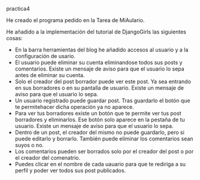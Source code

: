 practica4

He creado el programa pedido en la Tarea de MiAulario.

He añadido a la implementación del tutorial de DjangoGirls las siguientes cosas:
  - En la barra herramientas del blog he añadido accesos al usuario y a la configuración de usario.
  - El usuario puede eliminar su cuenta eliminandose todos sus posts y comentarios. Existe un mensaje de aviso para que el usuario lo sepa antes de eliminar su cuenta.
  - Solo el creador del post borrador puede ver este post. Ya sea entrando en sus borradores o en su pantalla de usuario. Existe un mensaje de aviso para que el usuario lo sepa.
  - Un usuario registrado puede guardar post. Tras guardarlo el botón que te permitehacer dicha operación ya no aparece.
  - Para ver tus borradores existe un botón que te permite ver tus post borradores y eliminarlos. Ese botón solo aparece en la pestaña de tu usuario. Existe un mensaje de aviso para que el usuario lo sepa.
  - Dentro de un post, el creador del mismo no puede guardarlo, pero si puede editarlo y borrarlo. También puede eliminar los comentarios sean suyos o no.
  - Los comentarios pueden ser borrados solo por el creador del post o por el creador del comenatrio.
  - Puedes clicar en el nombre de cada uauario para que te rediriga a su perfil y poder ver todos sus post publicados.
